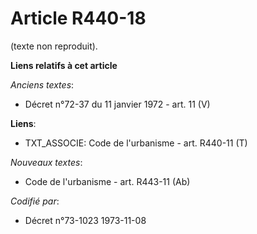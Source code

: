 # Article R440-18

(texte non reproduit).

**Liens relatifs à cet article**

_Anciens textes_:

  - Décret n°72-37 du 11 janvier 1972 - art. 11 (V)

**Liens**:

  - TXT_ASSOCIE: Code de l'urbanisme - art. R440-11 (T)

_Nouveaux textes_:

  - Code de l'urbanisme - art. R443-11 (Ab)

_Codifié par_:

  - Décret n°73-1023 1973-11-08
